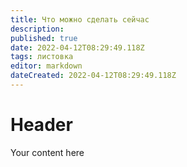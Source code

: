 ```yaml
---
title: Что можно сделать сейчас
description: 
published: true
date: 2022-04-12T08:29:49.118Z
tags: листовка
editor: markdown
dateCreated: 2022-04-12T08:29:49.118Z
---
```


# Header
Your content here